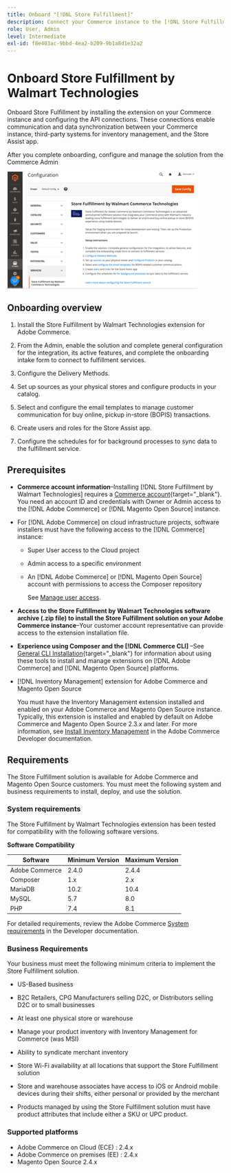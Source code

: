 ```yaml
---
title: Onboard "[!DNL Store Fulfillment]"
description: Connect your Commerce instance to the [!DNL Store Fulfillment Manager] service by completing a few onboarding steps.
role: User, Admin
level: Intermediate
exl-id: f8e403ac-9bbd-4ea2-b209-9b1a8d1e32a2
---
```

# Onboard Store Fulfillment by Walmart Technologies

Onboard Store Fulfillment by installing the extension on your Commerce instance and configuring the API connections. These connections enable communication and data synchronization between your Commerce instance, third-party systems for inventory management, and the Store Assist app.

After you complete onboarding, configure and manage the solution from the Commerce Admin

![[!DNL Store Fulfillment Service] configuration in Admin view](assets/store-fulfillment-admin-home.png)

## Onboarding overview

1. Install the Store Fulfillment by Walmart Technologies extension for Adobe Commerce.

1. From the Admin, enable the solution and complete general configuration for the integration, its active features, and complete the onboarding intake form to connect to fulfillment services.

1. Configure the Delivery Methods.

1. Set up sources as your physical stores and configure products in your catalog.

1. Select and configure the email templates to manage customer communication for buy online, pickup in-store (BOPIS) transactions.

1. Create users and roles for the Store Assist app.

1. Configure the schedules for for background processes to sync data to the fulfillment service.

## Prerequisites

* **Commerce account information**–Installing [!DNL Store Fulfillment by Walmart Technologies] requires a [Commerce account](https://docs.magento.com/user-guide/magento/magento-account.html){target="_blank"}. You need an account ID and credentials with Owner or Admin access to the [!DNL Adobe Commerce] or [!DNL Magento Open Source] instance.

* For [!DNL Adobe Commerce] on cloud infrastructure projects, software installers must have the following access to the [!DNL Commerce] instance:

  * Super User access to the Cloud project
  * Admin access to a specific environment
  * An [!DNL Adobe Commerce] or [!DNL Magento Open Source] account with permissions to access the Composer repository
    
    See [Manage user access](https://devdocs.magento.com/cloud/project/user-admin.html).

* **Access to the Store Fulfillment by Walmart Technologies software archive (.zip file) to install the Store Fulfillment solution on your Adobe Commerce instance**–Your customer account representative can provide access to the extension installation file.

* **Experience using Composer and the [!DNL Commerce CLI]** –See [General CLI Installation](https://devdocs.magento.com/extensions/install/){target="_blank"} for information about using these tools to install and manage extensions on [!DNL Adobe Commerce] and [!DNL Magento Open Source] platforms.

* [!DNL Inventory Management] extension for Adobe Commerce and Magento Open Source

   You must have the Inventory Management extension installed and enabled on your Adobe Commerce and Magento Open Source instance. Typically, this extension is installed and enabled by default on Adobe Commerce and Magento Open Source 2.3.x and later. For more information, see [Install Inventory Management](https://devdocs.magento.com/extensions/inventory-management/) in the Adobe Commerce Developer documentation.

## Requirements

The Store Fulfillment solution is available for Adobe Commerce and Magento Open Source customers. You must meet the following system and business requirements to install, deploy, and use the solution.

### System requirements

The Store Fulfillment by Walmart Technologies extension has been tested for compatibility with the following software versions.

**Software Compatibility**

| **Software**   | **Minimum Version** | **Maximum Version** |
|----------------|---------------------|---------------------|
| Adobe Commerce | 2.4.0               | 2.4.4               |
| Composer       | 1.x                 | 2.x                 |
| MariaDB        | 10.2                | 10.4                |
| MySQL          | 5.7                 | 8.0                 |
| PHP            | 7.4                 | 8.1                 |

For detailed requirements, review the Adobe Commerce [System requirements](https://devdocs.magento.com/guides/v2.4/install-gde/system-requirements.html) in the Developer documentation.

### Business Requirements

Your business must meet the following minimum criteria to implement the Store Fulfillment solution.

* US-Based business

* B2C Retailers, CPG Manufacturers selling D2C, or Distributors selling D2C or to small businesses

* At least one physical store or warehouse

* Manage your product inventory with Inventory Management for Commerce (was MSI)

* Ability to syndicate merchant inventory

* Store Wi-Fi availability at all locations that support the Store Fulfillment solution

* Store and warehouse associates have access to iOS or Android mobile devices during their shifts, either personal or provided by the merchant

* Products managed by using the Store Fulfillment solution must have product attributes that include either a SKU or UPC product.

### Supported platforms

* Adobe Commerce on Cloud (ECE) : 2.4.x
* Adobe Commerce on premises (EE) : 2.4.x
* Magento Open Source 2.4.x
